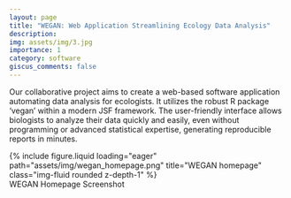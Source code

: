 ```yaml
---
layout: page
title: "WEGAN: Web Application Streamlining Ecology Data Analysis"
description: 
img: assets/img/3.jpg
importance: 1
category: software
giscus_comments: false
---
```


Our collaborative project aims to create a web-based software application automating data analysis for ecologists. It utilizes the robust R package ‘vegan’ within a modern JSF framework. The user-friendly interface allows biologists to analyze their data quickly and easily, even without programming or advanced statistical expertise, generating reproducible reports in minutes.

<div class="row">
    <div class="col-sm mt-3 mt-md-0">
        {% include figure.liquid loading="eager" path="assets/img/wegan_homepage.png" title="WEGAN homepage" class="img-fluid rounded z-depth-1" %}
    </div>
</div>
<div class="caption">
    WEGAN Homepage Screenshot
</div>